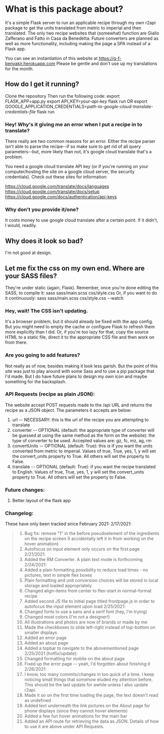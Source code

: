 # What is this package about?

It's a simple Flask server to run an applicable recipe through my own r2api package to get the units translated from metric to imperial and then translated. The only two recipe websites that (somewhat) function are Giallo Zafferano and Fatto in Casa da Benedetta. Future converters are planned as well as more functionality, including making the page a SPA instead of a Flask app.

You can see an instantiation of this website at https://g-f-benyakir.herokuapp.com 
Please be gentle and don't use up my translations for the month.

## How do I get it running?
Clone the repository
Then run the following code:
    export FLASK_APP=app.py
    export API_KEY=*your-api-key*
    flask run
OR
    export GOOGLE_APPLICATION_CREDENTIALS=*path-to-google-cloud-translate-credentials-file*
    flask run

### Hey! Why's it giving me an error when I put a recipe in to translate?
There really are two common reasons for an error. Either the recipe parser isn't able to parse the recipe--if so make sure to get rid of all query parameters--but, more likely than not, it's google cloud translate that's a problem.

You need a google cloud translate API key (or if you're running on your computer/hosting the site on a google cloud server, the security credentials). Check out these sites for information:

https://cloud.google.com/translate/docs/languages
https://cloud.google.com/translate/docs/setup
https://cloud.google.com/docs/authentication/api-keys

### Why don't you provide it/one?
It costs money to use google cloud translate after a certain point. If it didn't, I would, readily.

## Why does it look so bad?
I'm not good at design.

## Let me fix the css on my own end. Where are your SASS files?
They're under static (again, Flask). Remember, once you're done editing the SASS, to compile it:
    sass sass/main.scss css/style.css
Or, if you want to do it continuously:
    sass sass/main.scss css/style.css --watch

### Hey, wait! The CSS isn't updating.
It's a browser problem, but it should already be fixed with the app config. But you might need to empty the cache or configure Flask to refresh them more explicitly than I did. Or, if you're too lazy for that, copy the source HTML to a static file, direct it to the appropriate CSS file and then work on from there.

### Are you going to add features?
Not really as of now, besides making it look less garish. But the point of this site was just to play around with some Sass and to use a pip package that I'd made. But I do have future plans to design my own icon and maybe something for the backsplash.

### API Requests (recipe as plain JSON):
The website accept POST requests made to the /api URL and returns the recipe as a JSON object. The parameters it accepts are below:
1. url -- NECESSARY: this is the url of the recipe you are attempting to translate
2. converter -- OPTIONAL (default: the appropriate type of converter will be guessed at using the same method as the form on the website): the type of converter to be used. Accepted values are: gz, fc, mz, ag, rm
3. convertUnits -- OPTIONAL (default: True): this is if you want the units converted from metric to imperial. Values of true, True, yes, 1, y will set the convert_units property to True. All others will set the property to False.
4. translate -- OPTIONAL (default: True): if you want the recipe translated to English. Values of true, True, yes, 1, y will set the convert_units property to True. All others will set the property to False.

### Future changes:
1. Better layout of the flask app

### Changelog:
These have only been tracked since February 2021:
2/17/2021:
> 1. Bug fix: remove "1" in the before pseudoelement of the ingredients on the recipe screen (I accidentally left it in from working on the hover animation)
> 2. Autofocus on input element only occurs on the first page
2/21/2021:
> 1. Added the RM Converter. A plain text mode is forthcoming
2/24/2021:
> 1. Added a plain formatting possibility to reduce load times - no pictures, text in simple flex boxes
> 2. Plain formatting and unit conversion choices will be stored in local storage and loaded appropriately
> 3. Changed align-items from center to flex-start in normal-format recipe
> 4. Added second JS file to initial page titled frontpage.js in order to autofocus the input element upon load
2/25/2021:
> 1. Changed fonts to use a sans and a serif font (hey, I'm trying)
> 2. Changed most colors (I'm not a designer!)
> 3. All illustrations and photos are now of brands or made by me
> 4. Made the checkboxes to slide left-right instead of top-bottom on smaller displays
> 5. Added an error page
> 6. Added an about page
> 7. Added a topbar to navigate to the abovementioned page
2/25/2021 (hotfix/update):
> 1. Changed formatting for mobile on the about page
> 2. Fixed up the error page -- yeah, I'd forgotten about finishing it
2/26/2021:
> 1. I know, too many commits/changes in too quick of a time. I keep noticing small things that somehow eluded my attention before. This should be the last update for awhile unless I also update r2api.
> 2. Made it so on the first time loading the page, the text doesn't read as undefined
> 3. Added text underneath the link pictures on the About page for phone displays (since they cannot hover elements)
> 4. Added a few fun hover animations for the main bar
> 5. Added an API route for retrieving the data as JSON. Details of how to use it are above under API Requests.